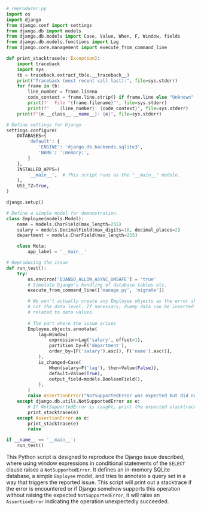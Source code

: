 ```python
# reproducer.py
import os
import django
from django.conf import settings
from django.db import models
from django.db.models import Case, Value, When, F, Window, fields
from django.db.models.functions import Lag
from django.core.management import execute_from_command_line

def print_stacktrace(e: Exception):
    import traceback
    import sys
    tb = traceback.extract_tb(e.__traceback__)
    print("Traceback (most recent call last):", file=sys.stderr)
    for frame in tb:
        line_number = frame.lineno
        code_context = frame.line.strip() if frame.line else "Unknown"
        print(f'  File "{frame.filename}"', file=sys.stderr)
        print(f"    {line_number}: {code_context}", file=sys.stderr)
    print(f"{e.__class__.__name__}: {e}", file=sys.stderr)

# Define settings for Django
settings.configure(
    DATABASES={
        'default': {
            'ENGINE': 'django.db.backends.sqlite3',
            'NAME': ':memory:',
        }
    },
    INSTALLED_APPS=(
        '__main__',  # This script runs as the "__main__" module.
    ),
    USE_TZ=True,
)

django.setup()

# Define a simple model for demonstration.
class Employee(models.Model):
    name = models.CharField(max_length=255)
    salary = models.DecimalField(max_digits=10, decimal_places=2)
    department = models.CharField(max_length=255)

    class Meta:
        app_label = '__main__'

# Reproducing the issue
def run_test():
    try:
        os.environ['DJANGO_ALLOW_ASYNC_UNSAFE'] = 'true'
        # Simulate Django's handling of database tables etc.
        execute_from_command_line(['manage.py', 'migrate'])

        # We won't actually create any Employee objects as the error should occur at the query level,
        # not the data level. If necessary, dummy data can be inserted here to help reproduce issues
        # related to data values.
        
        # The part where the issue arises
        Employee.objects.annotate(
            lag=Window(
                expression=Lag('salary', offset=1),
                partition_by=F('department'),
                order_by=[F('salary').asc(), F('name').asc()],
            ),
            is_changed=Case(
                When(salary=F('lag'), then=Value(False)),
                default=Value(True),
                output_field=models.BooleanField(),
            ),
        )
        raise AssertionError("NotSupportedError was expected but did not occur.")
    except django.db.utils.NotSupportedError as e:
        # If NotSupportedError is caught, print the expected stacktrace of this issue
        print_stacktrace(e)
    except AssertionError as e:
        print_stacktrace(e)
        raise

if __name__ == '__main__':
    run_test()
```

This Python script is designed to reproduce the Django issue described, where using window expressions in conditional statements of the `SELECT` clause raises a `NotSupportedError`. It defines an in-memory SQLite database, a simple `Employee` model, and tries to annotate a query set in a way that triggers the reported issue. This script will print out a stacktrace if the error is encountered or if Django somehow supports this operation without raising the expected `NotSupportedError`, it will raise an `AssertionError` indicating the operation unexpectedly succeeded.